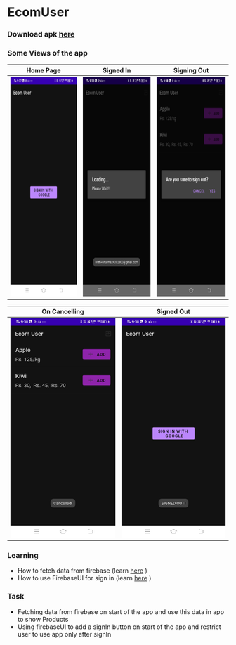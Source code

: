 # EcomUser


### Download apk [here](https://github.com/Coder481/EcomUser/releases/download/latest/ecom_user_v0.3.apk)


### Some Views of the app
|Home Page| Signed In | Signing Out |
|:----------------:|:----------------:|:----------------:|
| <img src="https://github.com/Coder481/CDN/blob/main/Ecom%20User/v0.3/home_pg.jpg" width="250" height="500"/>| <img src="https://github.com/Coder481/CDN/blob/main/Ecom%20User/v0.3/signedIn.jpg" width="250" height="500"/>| <img src="https://github.com/Coder481/CDN/blob/main/Ecom%20User/v0.3/signingOut.jpg" width="250" height="500"/>|

|On Cancelling| Signed Out |
|:----------------:|:----------------:|
| <img src="https://github.com/Coder481/CDN/blob/main/Ecom%20User/v0.3/onCancel.jpg" width="250" height="500"/>| <img src="https://github.com/Coder481/CDN/blob/main/Ecom%20User/v0.3/signedaOut.jpg" width="250" height="500"/>|

### Learning 
* How to fetch data from firebase (learn [here](https://firebase.google.com/docs/firestore/query-data/get-data) )
* How to use FirebaseUI for sign in  (learn [here](https://firebase.google.com/docs/auth/android/firebaseui) )

### Task
* Fetching data from  firebase on start of the app and use this data in app to show Products
* Using firebaseUI to add a signIn button on start of the app and restrict user to use app only after signIn
